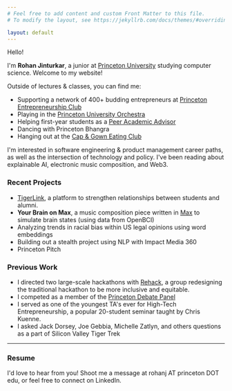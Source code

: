 ```yaml
---
# Feel free to add content and custom Front Matter to this file.
# To modify the layout, see https://jekyllrb.com/docs/themes/#overriding-theme-defaults

layout: default
---
```

Hello!

I'm <b>Rohan Jinturkar</b>, a junior at <a href="https://princeton.edu">Princeton University</a> studying computer science. Welcome to my website!

Outside of lectures & classes, you can find me:
<ul>
    <li>Supporting a network of 400+ budding entrepreneurs at <a href="https://princetoneclub.com">Princeton Entrepreneurship Club</a></li>
    <li>Playing in the <a href="https://orchestra.princeton.edu">Princeton University Orchestra</a></li>
    <li>Helping first-year students as a <a href="https://forbescollege.princeton.edu">Peer Academic Advisor</a></li>
    <li>Dancing with Princeton Bhangra</li>
    <li>Hanging out at the <a href="https://capandgownclub.org">Cap & Gown Eating Club</a></li>
</ul>

I'm interested in software engineering & product management career paths, as well as the intersection of technology and policy. I've been reading about explainable AI, electronic music composition, and Web3.

### Recent Projects
<ul>
    <li><a href="https://tiger-link.herokuapp.com">TigerLink</a>, a platform to strengthen relationships between students and alumni.</li>
    <li><b>Your Brain on Max</b>, a music composition piece written in <a href="https://cycling74.com">Max</a> to simulate brain states (using data from OpenBCI)</li>
    <li>Analyzing trends in racial bias within US legal opinions using word embeddings</li>
    <li>Building out a stealth project using NLP with Impact Media 360</li>
    <li>Princeton Pitch</li>
</ul>

### Previous Work
<ul>
    <li>I directed two large-scale hackathons with <a href="https://rehack.co">Rehack</a>, a group redesigning the traditional hackathon to be more inclusive and equitable.</li>
    <li>I competed as a member of the <a href="https://debate.princeton.edu">Princeton Debate Panel</a></li>
    <li>I served as one of the youngest TA's ever for High-Tech Entrepreneurship, a popular 20-student seminar taught by Chris Kuenne.</li>
    <li>I asked Jack Dorsey, Joe Gebbia, Michelle Zatlyn, and others questions as a part of Silicon Valley Tiger Trek</li>
</ul>

<hr>

### Resume

I'd love to hear from you! Shoot me a message at rohanj AT princeton DOT edu, or feel free to connect on LinkedIn. 

<script src="https://code.jquery.com/jquery-3.3.1.slim.min.js"
    integrity="sha384-q8i/X+965DzO0rT7abK41JStQIAqVgRVzpbzo5smXKp4YfRvH+8abtTE1Pi6jizo"
    crossorigin="anonymous"></script>
<script src="https://cdnjs.cloudflare.com/ajax/libs/popper.js/1.14.7/umd/popper.min.js"
    integrity="sha384-UO2eT0CpHqdSJQ6hJty5KVphtPhzWj9WO1clHTMGa3JDZwrnQq4sF86dIHNDz0W1"
    crossorigin="anonymous"></script>
<script src="https://stackpath.bootstrapcdn.com/bootstrap/4.3.1/js/bootstrap.min.js"
    integrity="sha384-JjSmVgyd0p3pXB1rRibZUAYoIIy6OrQ6VrjIEaFf/nJGzIxFDsf4x0xIM+B07jRM"
    crossorigin="anonymous"></script>